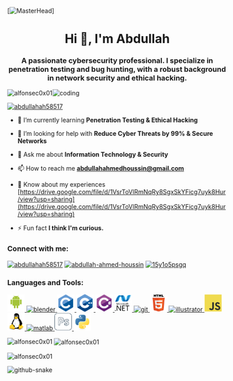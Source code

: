 [![MasterHead](https://drive.google.com/file/d/1PukNMHgJhGPrJdHCc3CA4_0MDL8cz7VH/view?usp=drive_link)]
<h1 align="center">Hi 👋, I'm Abdullah</h1>
<h3 align="center">A passionate cybersecurity professional. I specialize in penetration testing and bug hunting, with a robust background in network security and ethical hacking.</h3>
<img align="right" alt="coding" width="400" src="https://cdn.dribbble.com/users/1162077/screenshots/3848914/programmer.gif">

<p align="left"> <img src="https://komarev.com/ghpvc/?username=alfonsec0x01&label=Profile%20views&color=0e75b6&style=flat" alt="alfonsec0x01" /> </p>

<p align="left"> <a href="https://twitter.com/abdullahah58517" target="blank"><img src="https://img.shields.io/twitter/follow/abdullahah58517?logo=twitter&style=for-the-badge" alt="abdullahah58517" /></a> </p>

- 🌱 I’m currently learning **Penetration Testing & Ethical Hacking**

- 🤝 I’m looking for help with **Reduce Cyber Threats by 99% & Secure Networks**

- 💬 Ask me about **Information Technology & Security**

- 📫 How to reach me **abdullahahmedhoussin@gmail.com**

- 📄 Know about my experiences [https://drive.google.com/file/d/1VsrToVlRmNqRy8SgxSkYFicg7uyk8Hur/view?usp=sharing](https://drive.google.com/file/d/1VsrToVlRmNqRy8SgxSkYFicg7uyk8Hur/view?usp=sharing)

- ⚡ Fun fact **I think I'm curious.**

<h3 align="left">Connect with me:</h3>
<p align="left">
<a href="https://twitter.com/abdullahah58517" target="blank"><img align="center" src="https://raw.githubusercontent.com/rahuldkjain/github-profile-readme-generator/master/src/images/icons/Social/twitter.svg" alt="abdullahah58517" height="30" width="40" /></a>
<a href="https://linkedin.com/in/abdullah-ahmed-houssin" target="blank"><img align="center" src="https://raw.githubusercontent.com/rahuldkjain/github-profile-readme-generator/master/src/images/icons/Social/linked-in-alt.svg" alt="abdullah-ahmed-houssin" height="30" width="40" /></a>
<a href="https://fb.com/15y1o5psgq" target="blank"><img align="center" src="https://raw.githubusercontent.com/rahuldkjain/github-profile-readme-generator/master/src/images/icons/Social/facebook.svg" alt="15y1o5psgq" height="30" width="40" /></a>
</p>

<h3 align="left">Languages and Tools:</h3>
<p align="left"> <a href="https://developer.android.com" target="_blank" rel="noreferrer"> <img src="https://raw.githubusercontent.com/devicons/devicon/master/icons/android/android-original-wordmark.svg" alt="android" width="40" height="40"/> </a> <a href="https://www.blender.org/" target="_blank" rel="noreferrer"> <img src="https://download.blender.org/branding/community/blender_community_badge_white.svg" alt="blender" width="40" height="40"/> </a> <a href="https://www.cprogramming.com/" target="_blank" rel="noreferrer"> <img src="https://raw.githubusercontent.com/devicons/devicon/master/icons/c/c-original.svg" alt="c" width="40" height="40"/> </a> <a href="https://www.w3schools.com/cpp/" target="_blank" rel="noreferrer"> <img src="https://raw.githubusercontent.com/devicons/devicon/master/icons/cplusplus/cplusplus-original.svg" alt="cplusplus" width="40" height="40"/> </a> <a href="https://www.w3schools.com/cs/" target="_blank" rel="noreferrer"> <img src="https://raw.githubusercontent.com/devicons/devicon/master/icons/csharp/csharp-original.svg" alt="csharp" width="40" height="40"/> </a> <a href="https://dotnet.microsoft.com/" target="_blank" rel="noreferrer"> <img src="https://raw.githubusercontent.com/devicons/devicon/master/icons/dot-net/dot-net-original-wordmark.svg" alt="dotnet" width="40" height="40"/> </a> <a href="https://git-scm.com/" target="_blank" rel="noreferrer"> <img src="https://www.vectorlogo.zone/logos/git-scm/git-scm-icon.svg" alt="git" width="40" height="40"/> </a> <a href="https://www.w3.org/html/" target="_blank" rel="noreferrer"> <img src="https://raw.githubusercontent.com/devicons/devicon/master/icons/html5/html5-original-wordmark.svg" alt="html5" width="40" height="40"/> </a> <a href="https://www.adobe.com/in/products/illustrator.html" target="_blank" rel="noreferrer"> <img src="https://www.vectorlogo.zone/logos/adobe_illustrator/adobe_illustrator-icon.svg" alt="illustrator" width="40" height="40"/> </a> <a href="https://developer.mozilla.org/en-US/docs/Web/JavaScript" target="_blank" rel="noreferrer"> <img src="https://raw.githubusercontent.com/devicons/devicon/master/icons/javascript/javascript-original.svg" alt="javascript" width="40" height="40"/> </a> <a href="https://www.linux.org/" target="_blank" rel="noreferrer"> <img src="https://raw.githubusercontent.com/devicons/devicon/master/icons/linux/linux-original.svg" alt="linux" width="40" height="40"/> </a> <a href="https://www.mathworks.com/" target="_blank" rel="noreferrer"> <img src="https://upload.wikimedia.org/wikipedia/commons/2/21/Matlab_Logo.png" alt="matlab" width="40" height="40"/> </a> <a href="https://www.photoshop.com/en" target="_blank" rel="noreferrer"> <img src="https://raw.githubusercontent.com/devicons/devicon/master/icons/photoshop/photoshop-line.svg" alt="photoshop" width="40" height="40"/> </a> <a href="https://www.python.org" target="_blank" rel="noreferrer"> <img src="https://raw.githubusercontent.com/devicons/devicon/master/icons/python/python-original.svg" alt="python" width="40" height="40"/> </a> </p>

<p><img align="left" src="https://github-readme-stats.vercel.app/api/top-langs?username=alfonsec0x01&show_icons=true&locale=en&layout=compact" alt="alfonsec0x01" /></p>

<p>&nbsp;<img align="center" src="https://github-readme-stats.vercel.app/api?username=alfonsec0x01&show_icons=true&locale=en" alt="alfonsec0x01" /></p>

<p><img align="center" src="https://github-readme-streak-stats.herokuapp.com/?user=alfonsec0x01&" alt="alfonsec0x01" /></p>

<picture>
  <source media="(prefers-color-scheme: dark)" srcset="https://raw.githubusercontent.com/tobiasmeyhoefer/tobiasmeyhoefer/output/github-snake-dark.svg" />
  <source media="(prefers-color-scheme: light)" srcset="https://raw.githubusercontent.com/tobiasmeyhoefer/tobiasmeyhoefer/output/github-snake.svg" />
  <img alt="github-snake" src="https://raw.githubusercontent.com/tobiasmeyhoefer/tobiasmeyhoefer/output/github-snake.svg" />
</picture>
